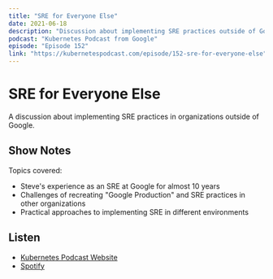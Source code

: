 ```yaml
---
title: "SRE for Everyone Else"
date: 2021-06-18
description: "Discussion about implementing SRE practices outside of Google"
podcast: "Kubernetes Podcast from Google"
episode: "Episode 152"
link: "https://kubernetespodcast.com/episode/152-sre-for-everyone-else"
---
```


# SRE for Everyone Else

A discussion about implementing SRE practices in organizations outside of Google.

## Show Notes

Topics covered:
- Steve's experience as an SRE at Google for almost 10 years
- Challenges of recreating "Google Production" and SRE practices in other organizations
- Practical approaches to implementing SRE in different environments

## Listen

- [Kubernetes Podcast Website](https://kubernetespodcast.com/episode/152-sre-for-everyone-else)
- [Spotify](https://open.spotify.com/episode/[spotify-id]) 